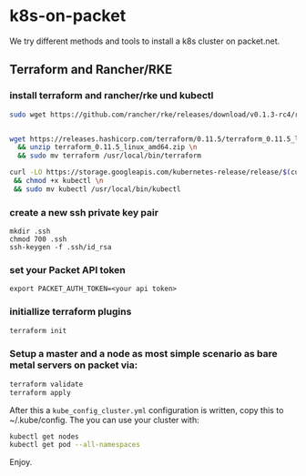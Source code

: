 # k8s-on-packet

We try different methods and tools to install a k8s cluster on packet.net.

## Terraform and Rancher/RKE

### install terraform and rancher/rke und kubectl

```bash
sudo wget https://github.com/rancher/rke/releases/download/v0.1.3-rc4/rke_linux-amd64 -o /usr/local/bin/rke


wget https://releases.hashicorp.com/terraform/0.11.5/terraform_0.11.5_linux_amd64.zip \n
  && unzip terraform_0.11.5_linux_amd64.zip \n
  && sudo mv terraform /usr/local/bin/terraform

curl -LO https://storage.googleapis.com/kubernetes-release/release/$(curl -s https://storage.googleapis.com/kubernetes-release/release/stable.txt)/bin/linux/amd64/kubectl \n
 && chmod +x kubectl \n
 && sudo mv kubectl /usr/local/bin/kubectl
```

### create a new ssh private key pair

```
mkdir .ssh 
chmod 700 .ssh
ssh-keygen -f .ssh/id_rsa
```

### set your Packet API token

```
export PACKET_AUTH_TOKEN=<your api token>
```

### initiallize terraform plugins

```bash
terraform init
```

### Setup a master and a node as most simple scenario as bare metal servers on packet via:

```bash
terraform validate
terraform apply
```

After this a `kube_config_cluster.yml` configuration is written, copy this to ~/.kube/config.
The you can use your cluster with:

```bash
kubectl get nodes
kubectl get pod --all-namespaces
```

Enjoy.
